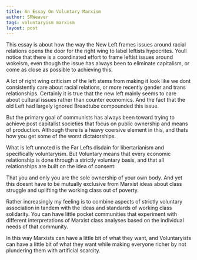 ```yaml
---
title: An Essay On Voluntary Marxism
author: SRWeaver
tags: voluntaryism marxism
layout: post
---
```

This essay is about how the way the New Left frames issues around racial relations opens the door for the right wing to label leftists hypocrites. Youll notice that there is a coordinated effort to frame leftist issues around wokeism, even though the issue has always been to eliminate capitalism, or come as close as possible to achieving this.

A lot of right wing criticism of the left stems from making it look like we dont consistently care about racial relations, or more recently gender and trans relationships. Certainly it is true that the new left mainly seems to care about cultural issues rather than counter economics. And the fact that the old Left had largely ignored Breadtube compounded this issue.

But the primary goal of communists has always been toward trying to achieve post capitalist societies that focus on public ownership and means of production. Although there is a heavy coersive element in this, and thats how you get some of the worst dictatorships.

What is left unnoted is the Far Lefts disdain for libertarianism and specifically voluntaryism. But Voluntary means that every economic relationship is done through a strictly voluntary basis, and that all relationships are built on the idea of consent:

That you and only you are the sole ownership of your own body. And yet this doesnt have to be mutually exclusive from Marxist ideas about class struggle and uplifting the working class out of poverty.

Rather increasingly my feeling is to combine aspects of strictly voluntary association in tandem with the ideas and standards of working class solidarity. You can have little pocket communities that experiment with different interpretations of Marxist class analyses based on the individual needs of that community.

In this way Marxists can have a little bit of what they want, and Voluntaryists can have a little bit of what they want while making everyone richer by not plundering them with artificial scarcity.

